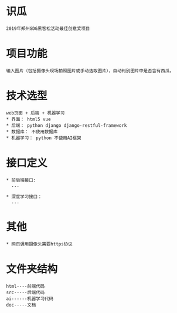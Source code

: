 # 识瓜
    2019年郑州GDG黑客松活动最佳创意奖项目

# 项目功能
    输入图片（包括摄像头现场拍照图片或手动选取图片），自动判别图片中是否含有西瓜。
    
# 技术选型
    web页面 + 后端 + 机器学习
    * 界面： html5 vue
    * 后端： python django django-restful-framework
    * 数据库： 不使用数据库
    * 机器学习： python 不使用AI框架
      
# 接口定义
    * 前后端接口: 
      ...
      
    * 深度学习接口：
      ...

# 其他
    * 网页调用摄像头需要https协议
    
# 文件夹结构
    html----前端代码
    src-----后端代码
    ai------机器学习代码
    doc-----文档
